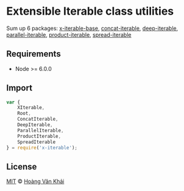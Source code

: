 
# Extensible Iterable class utilities
Sum up 6 packages: [x-iterable-base](https://www.npmjs.com/package/x-iterable-base), [concat-iterable](https://www.npmjs.com/package/concat-iterable), [deep-iterable](https://www.npmjs.com/package/deep-iterable), [parallel-iterable](https://www.npmjs.com/package/parallel-iterable), [product-iterable](https://www.npmjs.com/package/product-iterable), [spread-iterable](https://www.npmjs.com/package/spread-iterable)

## Requirements

 * Node >= 6.0.0

## Import

```javascript
var {
    XIterable,
    Root,
    ConcatIterable,
    DeepIterable,
    ParallelIterable,
    ProductIterable,
    SpreadIterable
} = require('x-iterable');
```

## License

[MIT](https://github.com/ksxnodemodules/my-licenses/blob/master/MIT.md) © [Hoàng Văn Khải](https://github.com/KSXGitHub)
